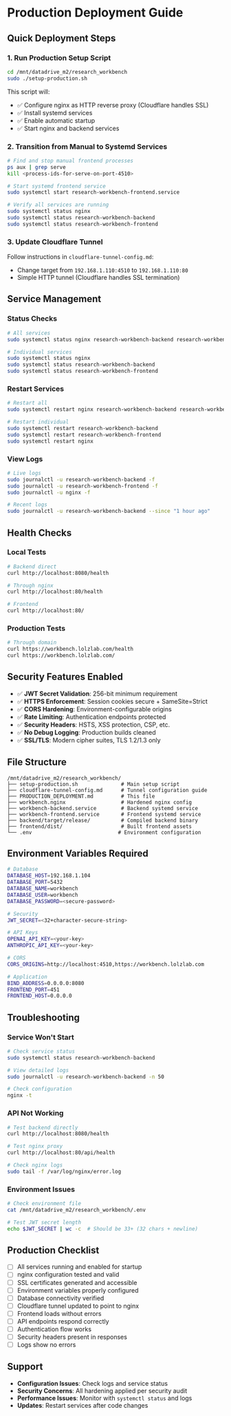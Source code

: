 # Production Deployment Guide

## Quick Deployment Steps

### 1. Run Production Setup Script
```bash
cd /mnt/datadrive_m2/research_workbench
sudo ./setup-production.sh
```

This script will:
- ✅ Configure nginx as HTTP reverse proxy (Cloudflare handles SSL)
- ✅ Install systemd services
- ✅ Enable automatic startup
- ✅ Start nginx and backend services

### 2. Transition from Manual to Systemd Services
```bash
# Find and stop manual frontend processes
ps aux | grep serve
kill <process-ids-for-serve-on-port-4510>

# Start systemd frontend service
sudo systemctl start research-workbench-frontend.service

# Verify all services are running
sudo systemctl status nginx
sudo systemctl status research-workbench-backend
sudo systemctl status research-workbench-frontend
```

### 3. Update Cloudflare Tunnel
Follow instructions in `cloudflare-tunnel-config.md`:
- Change target from `192.168.1.110:4510` to `192.168.1.110:80`
- Simple HTTP tunnel (Cloudflare handles SSL termination)

## Service Management

### Status Checks
```bash
# All services
sudo systemctl status nginx research-workbench-backend research-workbench-frontend

# Individual services
sudo systemctl status nginx
sudo systemctl status research-workbench-backend
sudo systemctl status research-workbench-frontend
```

### Restart Services
```bash
# Restart all
sudo systemctl restart nginx research-workbench-backend research-workbench-frontend

# Restart individual
sudo systemctl restart research-workbench-backend
sudo systemctl restart research-workbench-frontend
sudo systemctl restart nginx
```

### View Logs
```bash
# Live logs
sudo journalctl -u research-workbench-backend -f
sudo journalctl -u research-workbench-frontend -f
sudo journalctl -u nginx -f

# Recent logs
sudo journalctl -u research-workbench-backend --since "1 hour ago"
```

## Health Checks

### Local Tests
```bash
# Backend direct
curl http://localhost:8080/health

# Through nginx
curl http://localhost:80/health

# Frontend
curl http://localhost:80/
```

### Production Tests
```bash
# Through domain
curl https://workbench.lolzlab.com/health
curl https://workbench.lolzlab.com/
```

## Security Features Enabled

- ✅ **JWT Secret Validation**: 256-bit minimum requirement
- ✅ **HTTPS Enforcement**: Session cookies secure + SameSite=Strict
- ✅ **CORS Hardening**: Environment-configurable origins
- ✅ **Rate Limiting**: Authentication endpoints protected
- ✅ **Security Headers**: HSTS, XSS protection, CSP, etc.
- ✅ **No Debug Logging**: Production builds cleaned
- ✅ **SSL/TLS**: Modern cipher suites, TLS 1.2/1.3 only

## File Structure
```
/mnt/datadrive_m2/research_workbench/
├── setup-production.sh              # Main setup script
├── cloudflare-tunnel-config.md      # Tunnel configuration guide
├── PRODUCTION_DEPLOYMENT.md         # This file
├── workbench.nginx                  # Hardened nginx config
├── workbench-backend.service        # Backend systemd service
├── workbench-frontend.service       # Frontend systemd service
├── backend/target/release/          # Compiled backend binary
├── frontend/dist/                   # Built frontend assets
└── .env                            # Environment configuration
```

## Environment Variables Required

```bash
# Database
DATABASE_HOST=192.168.1.104
DATABASE_PORT=5432
DATABASE_NAME=workbench
DATABASE_USER=workbench
DATABASE_PASSWORD=<secure-password>

# Security
JWT_SECRET=<32+character-secure-string>

# API Keys
OPENAI_API_KEY=<your-key>
ANTHROPIC_API_KEY=<your-key>

# CORS
CORS_ORIGINS=http://localhost:4510,https://workbench.lolzlab.com

# Application
BIND_ADDRESS=0.0.0.0:8080
FRONTEND_PORT=451
FRONTEND_HOST=0.0.0.0
```

## Troubleshooting

### Service Won't Start
```bash
# Check service status
sudo systemctl status research-workbench-backend

# View detailed logs
sudo journalctl -u research-workbench-backend -n 50

# Check configuration
nginx -t
```

### API Not Working
```bash
# Test backend directly
curl http://localhost:8080/health

# Test nginx proxy
curl http://localhost:80/api/health

# Check nginx logs
sudo tail -f /var/log/nginx/error.log
```

### Environment Issues
```bash
# Check environment file
cat /mnt/datadrive_m2/research_workbench/.env

# Test JWT secret length
echo $JWT_SECRET | wc -c  # Should be 33+ (32 chars + newline)
```

## Production Checklist

- [ ] All services running and enabled for startup
- [ ] nginx configuration tested and valid
- [ ] SSL certificates generated and accessible
- [ ] Environment variables properly configured
- [ ] Database connectivity verified
- [ ] Cloudflare tunnel updated to point to nginx
- [ ] Frontend loads without errors
- [ ] API endpoints respond correctly
- [ ] Authentication flow works
- [ ] Security headers present in responses
- [ ] Logs show no errors

## Support
- **Configuration Issues**: Check logs and service status
- **Security Concerns**: All hardening applied per security audit
- **Performance Issues**: Monitor with `systemctl status` and logs
- **Updates**: Restart services after code changes